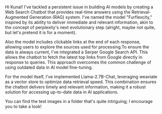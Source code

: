 Hi Kunal! I've tackled a persistent issue in building AI models by creating a Web Search Chatbot that provides real-time answers using the Retrieval-Augmented Generation (RAG) system. I've named the model "Furflexcity," inspired by its ability to deliver immediate and relevant information, akin to the concept of perplexity's next evolutionary step (alright, maybe not quite, but let's pretend it is for a moment).

Also the model includes clickable links at the end of each response, allowing users to explore the sources used for processing.To ensure the data is always current, I've integrated a Serper Google Search API. This allows the chatbot to fetch the latest top links from Google directly in response to queries. This approach overcomes the common challenge of using outdated data in AI model fine-tuning.

For the model itself, I've implemented Llama-2.7B-Chat, leveraging weaviate as a vector store to optimize data retrieval speed. This combination ensures the chatbot delivers timely and relevant information, making it a robust solution for accessing up-to-date data in AI applications.

You can find the test images in a folder that's quite intriguing; I encourage you to take a look! 

